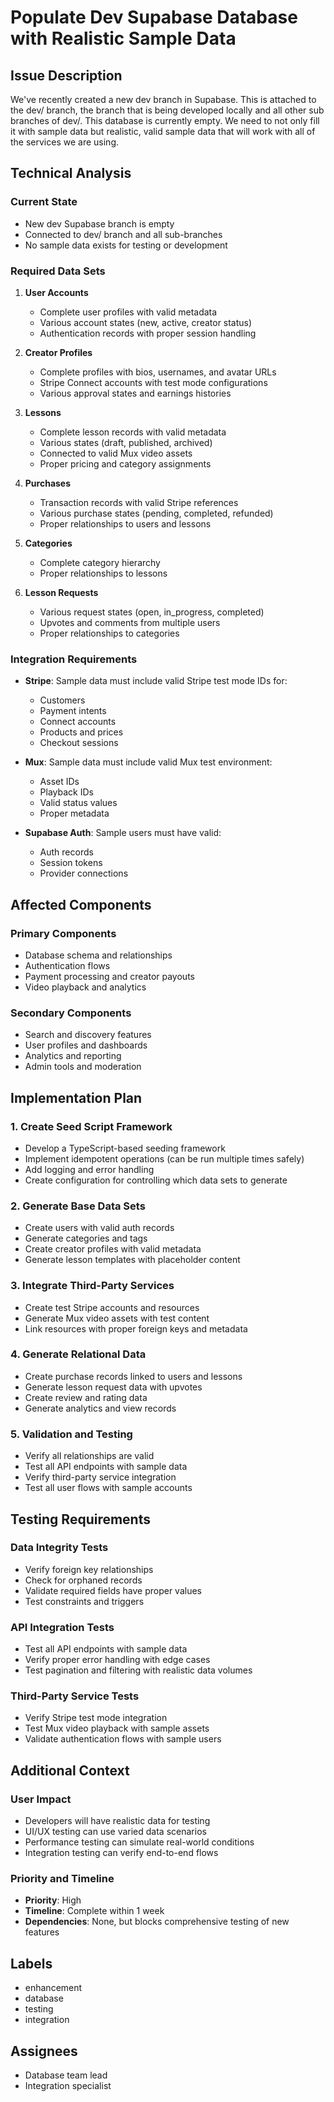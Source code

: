 # Populate Dev Supabase Database with Realistic Sample Data

## Issue Description

We've recently created a new dev branch in Supabase. This is attached to the dev/ branch, the branch that is being developed locally and all other sub branches of dev/. This database is currently empty. We need to not only fill it with sample data but realistic, valid sample data that will work with all of the services we are using.

## Technical Analysis

### Current State
- New dev Supabase branch is empty
- Connected to dev/ branch and all sub-branches
- No sample data exists for testing or development

### Required Data Sets
1. **User Accounts**
   - Complete user profiles with valid metadata
   - Various account states (new, active, creator status)
   - Authentication records with proper session handling

2. **Creator Profiles**
   - Complete profiles with bios, usernames, and avatar URLs
   - Stripe Connect accounts with test mode configurations
   - Various approval states and earnings histories

3. **Lessons**
   - Complete lesson records with valid metadata
   - Various states (draft, published, archived)
   - Connected to valid Mux video assets
   - Proper pricing and category assignments

4. **Purchases**
   - Transaction records with valid Stripe references
   - Various purchase states (pending, completed, refunded)
   - Proper relationships to users and lessons

5. **Categories**
   - Complete category hierarchy
   - Proper relationships to lessons

6. **Lesson Requests**
   - Various request states (open, in_progress, completed)
   - Upvotes and comments from multiple users
   - Proper relationships to categories

### Integration Requirements
- **Stripe**: Sample data must include valid Stripe test mode IDs for:
  - Customers
  - Payment intents
  - Connect accounts
  - Products and prices
  - Checkout sessions

- **Mux**: Sample data must include valid Mux test environment:
  - Asset IDs
  - Playback IDs
  - Valid status values
  - Proper metadata

- **Supabase Auth**: Sample users must have valid:
  - Auth records
  - Session tokens
  - Provider connections

## Affected Components

### Primary Components
- Database schema and relationships
- Authentication flows
- Payment processing and creator payouts
- Video playback and analytics

### Secondary Components
- Search and discovery features
- User profiles and dashboards
- Analytics and reporting
- Admin tools and moderation

## Implementation Plan

### 1. Create Seed Script Framework
- Develop a TypeScript-based seeding framework
- Implement idempotent operations (can be run multiple times safely)
- Add logging and error handling
- Create configuration for controlling which data sets to generate

### 2. Generate Base Data Sets
- Create users with valid auth records
- Generate categories and tags
- Create creator profiles with valid metadata
- Generate lesson templates with placeholder content

### 3. Integrate Third-Party Services
- Create test Stripe accounts and resources
- Generate Mux video assets with test content
- Link resources with proper foreign keys and metadata

### 4. Generate Relational Data
- Create purchase records linked to users and lessons
- Generate lesson request data with upvotes
- Create review and rating data
- Generate analytics and view records

### 5. Validation and Testing
- Verify all relationships are valid
- Test all API endpoints with sample data
- Verify third-party service integration
- Test all user flows with sample accounts

## Testing Requirements

### Data Integrity Tests
- Verify foreign key relationships
- Check for orphaned records
- Validate required fields have proper values
- Test constraints and triggers

### API Integration Tests
- Test all API endpoints with sample data
- Verify proper error handling with edge cases
- Test pagination and filtering with realistic data volumes

### Third-Party Service Tests
- Verify Stripe test mode integration
- Test Mux video playback with sample assets
- Validate authentication flows with sample users

## Additional Context

### User Impact
- Developers will have realistic data for testing
- UI/UX testing can use varied data scenarios
- Performance testing can simulate real-world conditions
- Integration testing can verify end-to-end flows

### Priority and Timeline
- **Priority**: High
- **Timeline**: Complete within 1 week
- **Dependencies**: None, but blocks comprehensive testing of new features

## Labels
- enhancement
- database
- testing
- integration

## Assignees
- Database team lead
- Integration specialist
